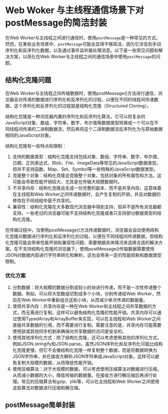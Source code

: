 # Web Woker 与主线程通信场景下对postMessage的简洁封装

在Web Worker与主线程之间进行通信时，使用`postMessage`是一种常见的方式。然而，在某些业务场景中，`postMessage`可能会显得不够简洁，因为它涉及到手动序列化和反序列化数据，以及通过事件监听器处理消息。以下是一些常见问题和解决方案，以简化在Web Worker与主线程之间的通信场景中使用`postMessage`的问题。

## 结构化克隆问题

在Web Worker与主线程之间传输数据时，使用postMessage()方法进行通信，浏览器会对传递的数据进行序列化和反序列化的过程，以便在不同的线程间传递数据。这个序列化和反序列化的过程就是结构化克隆（Structured Cloning）。

结构化克隆是一种浏览器内置的序列化和反序列化算法，它可以将复杂的JavaScript对象、数组、字符串、数字、布尔值等数据类型转换成一个可以在不同线程间传递的二进制数据流，然后再将这个二进制数据流反序列化为与原始数据相同的JavaScript对象。

结构化克隆有一些特点和限制：

1. 支持的数据类型：结构化克隆支持包括对象、数组、字符串、数字、布尔值、日期、正则表达式、Blob、File、ImageData等常见的JavaScript数据类型。但并不支持函数、Map、Set、Symbol等一些特殊的JavaScript数据类型。
2. 克隆整个对象：结构化克隆会克隆整个对象，包括对象的所有属性和方法。这可能会导致性能开销较大，尤其是在传输大规模数据时。
3. 不共享内存：结构化克隆会生成一份完整的副本，而不是共享内存。这意味着在主线程和Web Worker之间传递数据时，会产生复制的开销，并且对数据的修改在不同线程中是不共享的。
4. 兼容性：结构化克隆在大多数现代浏览器中得到支持，但并不是所有浏览器都支持。一些老旧的浏览器可能不支持结构化克隆或者只支持部分数据类型的结构化克隆。

在传输过程中，当使用postMessage()方法传递数据时，浏览器会自动使用结构化克隆对数据进行序列化和反序列化的过程，以便在不同线程间传递数据，但结构化克隆可能会带来性能开销和兼容性问题，需要根据具体情况来选择合适的解决方案。在不支持结构化克隆的浏览器下，使用postMessage()传输数据需要使用JSON对数据内容进行字符串转化和解析，这也会带来一定的性能损耗和数据类型限制。

### 优化方案

1. 分割数据：将大规模的数据分割成较小的块进行传递，而不是一次性传递整个数据。例如，可以将大型数组切割成多个小块，分别传递给Web Worker，然后在Web Worker中重新组合这些小块，从而减少单次传递的数据量。
2. 使用共享内存：共享内存是一种在Web Worker和主线程之间共享数据的方式，而无需进行复制。这样可以避免结构化克隆的性能开销。共享内存可以通过使用TypedArray和ArrayBuffer来实现，可以在主线程和Web Worker之间直接共享数据的引用，而不需要进行复制。需要注意的是，共享内存可能需要使用锁或其他同步机制来确保对共享数据的访问是安全的。
3. 使用其他序列化方式：除了结构化克隆，还可以考虑使用其他的序列化方式，例如JSON.stringify和JSON.parse。虽然JSON序列化和反序列化可能比结构化克隆更慢，但它不会像结构化克隆一样复制整个数据，而是将数据转换为JSON字符串，并在接收方解析JSON字符串成JavaScript对象。这样可以避免复制大规模的数据，从而降低性能开销。
4. 使用压缩算法：对于大规模的数据，可以考虑使用压缩算法对数据进行压缩，从而减小数据的大小，降低传输的数据量。在接收方进行解压缩后再进行处理。常见的压缩算法有gzip、zlib等，可以在主线程和Web Worker之间使用这些算法对数据进行压缩和解压缩。

## postMessage简单封装

